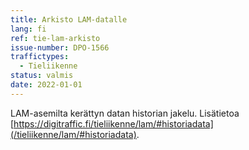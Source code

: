 ```yaml
---
title: Arkisto LAM-datalle
lang: fi
ref: tie-lam-arkisto
issue-number: DPO-1566
traffictypes:
  - Tieliikenne
status: valmis
date: 2022-01-01
---
```


LAM-asemilta kerättyn datan historian jakelu. Lisätietoa
[https://digitraffic.fi/tieliikenne/lam/#historiadata](/tieliikenne/lam/#historiadata).
